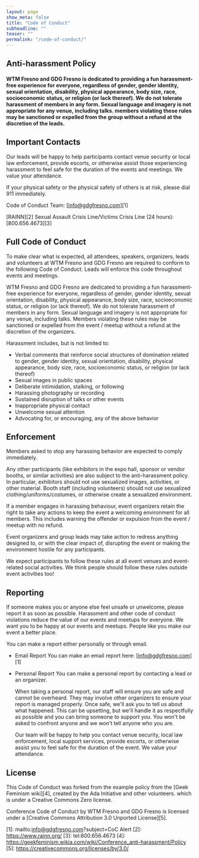 ```yaml
---
layout: page
show_meta: false
title: "Code of Conduct"
subheadline: ""
teaser: ""
permalink: "/code-of-conduct/"
---
```

## Anti-harassment Policy

#### WTM Fresno and GDG Fresno is dedicated to providing a fun harassment-free experience for everyone, regardless of gender, gender identity, sexual orientation, disability, physical appearance, body size, race, socioeconomic status, or religion (or lack thereof). We do not tolerate harassment of members in any form. Sexual language and imagery is not appropriate for any venue, including talks. members violating these rules may be sanctioned or expelled from the group without a refund at the discretion of the leads.

## Important Contacts

Our leads will be happy to help participants contact venue security or local law enforcement, provide escorts, or
otherwise assist those experiencing harassment to feel safe for the duration of the events and meetings. We value your attendance.

If your physical safety or the physical safety of others is at risk, please dial 911 immediately.

Code of Conduct Team: [info@gdgfresno.com][1]

[RAINN][2] Sexual Assault Crisis Line/Victims Crisis Line (24 hours): [800.656.4673][3]

## Full Code of Conduct
 
To make clear what is expected, all attendees, speakers, organizers, leads and volunteers at WTM Fresno and GDG Fresno
are required to conform to the following Code of Conduct. Leads will enforce this code throughout events and meetings.

WTM Fresno and GDG Fresno are dedicated to providing a fun harassment-free experience for everyone,
regardless of gender, gender identity, sexual orientation, disability, physical appearance, body size, race, socioeconomic
status, or religion (or lack thereof). We do not tolerate harassment of members in any form. Sexual language
and imagery is not appropriate for any venue, including talks. Members violating these rules may
be sanctioned or expelled from the event / meetup without a refund at the discretion of the organizers.

Harassment includes, but is not limited to:

* Verbal comments that reinforce social structures of domination related to gender, gender identity, sexual orientation, disability, physical appearance, body size, race, socioeconomic status, or religion (or lack thereof)
* Sexual images in public spaces
* Deliberate intimidation, stalking, or following
* Harassing photography or recording
* Sustained disruption of talks or other events
* Inappropriate physical contact
* Unwelcome sexual attention
* Advocating for, or encouraging, any of the above behavior


## Enforcement

Members asked to stop any harassing behavior are expected to comply immediately.

Any other participants (like exhibitors in the expo hall, sponsor or vendor booths, or similar activities) are also subject to the anti-harassment policy. In particular, exhibitors should not use sexualized images, activities, or other material. Booth staff (including volunteers) should not use sexualized clothing/uniforms/costumes, or otherwise create a sexualized environment.

If a member engages in harassing behaviour, event organizers retain the right to take any actions to keep the event a welcoming environment for all members. This includes warning the offender or expulsion from the event / meetup with no refund.

Event organizers and group leads may take action to redress anything designed to, or with the clear impact of, disrupting the event or making the environment hostile for any participants.

We expect participants to follow these rules at all event venues and event-related social activities. We think people should follow these rules outside event activities too!

## Reporting

If someone makes you or anyone else feel unsafe or unwelcome, please report it as soon as possible. Harassment and other code of conduct violations reduce the value of our events and meetups for everyone. We want you to be happy at our events and meetups. People like you make our event a better place.

You can make a report either personally or through email.

* Email Report
    You can make an email report here: [info@gdgfresno.com][1]
* Personal Report
    You can make a personal report by contacting a lead or an organizer.

    When taking a personal report, our staff will ensure you are safe and cannot be overheard. They may involve other organizers to ensure your report is managed properly. Once safe, we'll ask you to tell us about what happened. This can be upsetting, but we'll handle it as respectfully as possible and you can bring someone to support you. You won't be asked to confront anyone and we won't tell anyone who you are.

    Our team will be happy to help you contact venue security, local law enforcement, local support services, provide escorts, or otherwise assist you to feel safe for the duration of the event. We value your attendance.


## License

This Code of Conduct was forked from the example policy from the [Geek Feminism wiki][4], created by the Ada Initiative and other volunteers. which is under a Creative Commons Zero license.

Conference Code of Conduct by WTM Fresno and GDG Fresno is licensed under a [Creative Commons Attribution 3.0 Unported License][5].

 [1]: mailto:info@gdgfresno.com?subject=CoC Alert
 [2]: https://www.rainn.org/
 [3]: tel:800.656.4673
 [4]: https://geekfeminism.wikia.com/wiki/Conference_anti-harassment/Policy
 [5]: https://creativecommons.org/licenses/by/3.0/